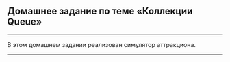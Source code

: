 ## Домашнее задание по теме «Коллекции Queue»

___

В этом домашнем задании реализован симулятор аттракциона.
***